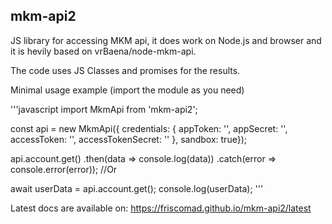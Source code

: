 ## mkm-api2

JS library for accessing MKM api, it does work on Node.js and browser and it is hevily based on vrBaena/node-mkm-api.

The code uses JS Classes and promises for the results.

Minimal usage example (import the module as you need)

'''javascript
import MkmApi from 'mkm-api2';

const api = new MkmApi({
    credentials: {
        appToken: '',
        appSecret: '',
        accessToken: '',
        accessTokenSecret: ''
    },
    sandbox: true});

api.account.get()
    .then(data => console.log(data))
    .catch(error => console.error(error));
//Or

await userData = api.account.get();
console.log(userData);
'''

Latest docs are available on: https://friscomad.github.io/mkm-api2/latest
